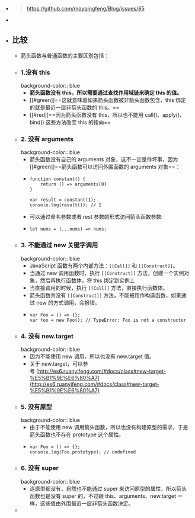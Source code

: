 - > https://github.com/mqyqingfeng/Blog/issues/85
-
- ## 比较
	- 箭头函数与普通函数的主要区别包括：
	- ### 1.没有 this
	  background-color:: blue
		- **箭头函数没有 this，所以需要通过查找作用域链来确定 this 的值。**
		- [[#green]]==这就意味着如果箭头函数被非箭头函数包含，this 绑定的就是最近一层非箭头函数的 this。==
		- [[#red]]==因为箭头函数没有 this，所以也不能用 call()、apply()、bind() 这些方法改变 this 的指向==
	- ### 2. 没有 arguments
	  background-color:: blue
		- 箭头函数没有自己的 arguments 对象，这不一定是件坏事，因为[[#green]]==箭头函数可以访问外围函数的 arguments 对象==：
		- ```
		  function constant() {
		      return () => arguments[0]
		  }
		  
		  var result = constant(1);
		  console.log(result()); // 1
		  ```
		- 可以通过命名参数或者 rest 参数的形式访问箭头函数参数:
		- ```
		  let nums = (...nums) => nums;
		  ```
	- ### 3. 不能通过 new 关键字调用
	  background-color:: blue
		- JavaScript 函数有两个内部方法：`[[Call]]` 和 `[[Construct]]`。
		- 当通过 new 调用函数时，执行 `[[Construct]]` 方法，创建一个实例对象，然后再执行函数体，将 this 绑定到实例上
		- 当直接调用的时候，执行 `[[Call]]` 方法，直接执行函数体。
		- 箭头函数并没有 `[[Construct]]` 方法，不能被用作构造函数，如果通过 new 的方式调用，会报错。
		- ```
		  var Foo = () => {};
		  var foo = new Foo(); // TypeError: Foo is not a constructor
		  ```
	- ### 4. 没有 new.target
	  background-color:: blue
		- 因为不能使用 new 调用，所以也没有 new.target 值。
		- 关于 new.target，可以参考 [http://es6.ruanyifeng.com/#docs/class#new-target-%E5%B1%9E%E6%80%A7](http://es6.ruanyifeng.com/#docs/class#new-target-%E5%B1%9E%E6%80%A7)
	- ### 5. 没有原型
	  background-color:: blue
		- 由于不能使用 new 调用箭头函数，所以也没有构建原型的需求，于是箭头函数也不存在 prototype 这个属性。
		- ```
		  var Foo = () => {};
		  console.log(Foo.prototype); // undefined
		  ```
	- ### 6. 没有 super
	  background-color:: blue
		- 连原型都没有，自然也不能通过 super 来访问原型的属性，所以箭头函数也是没有 super 的，不过跟 this、arguments、new.target 一样，这些值由外围最近一层非箭头函数决定。
	-